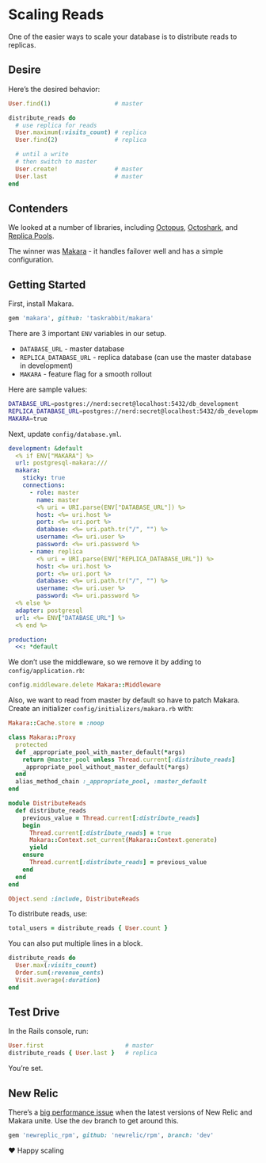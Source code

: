 # Scaling Reads

One of the easier ways to scale your database is to distribute reads to replicas.

## Desire

Here’s the desired behavior:

```ruby
User.find(1)                  # master

distribute_reads do
  # use replica for reads
  User.maximum(:visits_count) # replica
  User.find(2)                # replica

  # until a write
  # then switch to master
  User.create!                # master
  User.last                   # master
end
```

## Contenders

We looked at a number of libraries, including [Octopus](https://github.com/tchandy/octopus), [Octoshark](https://github.com/dalibor/octoshark), and [Replica Pools](https://github.com/kickstarter/replica_pools).

The winner was [Makara](https://github.com/taskrabbit/makara) - it handles failover well and has a simple configuration.

## Getting Started

First, install Makara.

```ruby
gem 'makara', github: 'taskrabbit/makara'
```

There are 3 important `ENV` variables in our setup.

- `DATABASE_URL` - master database
- `REPLICA_DATABASE_URL` - replica database (can use the master database in development)
- `MAKARA` - feature flag for a smooth rollout

Here are sample values:

```sh
DATABASE_URL=postgres://nerd:secret@localhost:5432/db_development
REPLICA_DATABASE_URL=postgres://nerd:secret@localhost:5432/db_development
MAKARA=true
```

Next, update `config/database.yml`.

```yml
development: &default
  <% if ENV["MAKARA"] %>
  url: postgresql-makara:///
  makara:
    sticky: true
    connections:
      - role: master
        name: master
        <% uri = URI.parse(ENV["DATABASE_URL"]) %>
        host: <%= uri.host %>
        port: <%= uri.port %>
        database: <%= uri.path.tr("/", "") %>
        username: <%= uri.user %>
        password: <%= uri.password %>
      - name: replica
        <% uri = URI.parse(ENV["REPLICA_DATABASE_URL"]) %>
        host: <%= uri.host %>
        port: <%= uri.port %>
        database: <%= uri.path.tr("/", "") %>
        username: <%= uri.user %>
        password: <%= uri.password %>
  <% else %>
  adapter: postgresql
  url: <%= ENV["DATABASE_URL"] %>
  <% end %>

production:
  <<: *default
```

We don’t use the middleware, so we remove it by adding to `config/application.rb`:

```ruby
config.middleware.delete Makara::Middleware
```

Also, we want to read from master by default so have to patch Makara. Create an initializer `config/initializers/makara.rb` with:

```ruby
Makara::Cache.store = :noop

class Makara::Proxy
  protected
  def _appropriate_pool_with_master_default(*args)
    return @master_pool unless Thread.current[:distribute_reads]
    _appropriate_pool_without_master_default(*args)
  end
  alias_method_chain :_appropriate_pool, :master_default
end

module DistributeReads
  def distribute_reads
    previous_value = Thread.current[:distribute_reads]
    begin
      Thread.current[:distribute_reads] = true
      Makara::Context.set_current(Makara::Context.generate)
      yield
    ensure
      Thread.current[:distribute_reads] = previous_value
    end
  end
end

Object.send :include, DistributeReads
```

To distribute reads, use:

```ruby
total_users = distribute_reads { User.count }
```

You can also put multiple lines in a block.

```ruby
distribute_reads do
  User.max(:visits_count)
  Order.sum(:revenue_cents)
  Visit.average(:duration)
end
```

## Test Drive

In the Rails console, run:

```ruby
User.first                       # master
distribute_reads { User.last }   # replica
```

You’re set.

## New Relic

There’s a [big performance issue](https://github.com/newrelic/rpm/commit/82d2777a4222deb746467783eb0226ad60d307e7) when the latest versions of New Relic and Makara unite.  Use the `dev` branch to get around this.

```ruby
gem 'newreplic_rpm', github: 'newrelic/rpm', branch: 'dev'
```

:heart: Happy scaling
